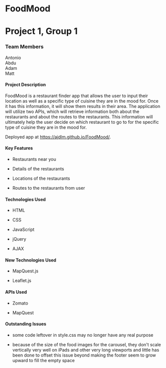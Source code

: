 # FoodMood

# Project 1, Group 1


### Team Members

Antonio\
Abdu\
Adam\
Matt


#### Project Description

FoodMood is a restaurant finder app that allows the user to input their location as well as a specific type of cuisine they are in the mood for. Once it has this information, it will show them results in their area. The application will utilize two APIs, which will retrieve information both about the restaurants and about the routes to the restaurants. This information will ultimately help the user decide on which restaurant to go to for the specific type of cuisine they are in the mood for.

Deployed app at https://ajdlm.github.io/FoodMood/.


#### Key Features

* Restaurants near you

* Details of the restaurants

* Locations of the restaurants

* Routes to the restaurants from user


#### Technologies Used

* HTML

* CSS

* JavaScript

* jQuery

* AJAX


#### New Technologies Used

* MapQuest.js

* Leaflet.js


#### APIs Used

* Zomato

* MapQuest


#### Outstanding Issues

* some code leftover in style.css may no longer have any real purpose

* because of the size of the food images for the carousel, they don't scale vertically very well on iPads and other very long viewports and little has been done to offset this issue beyond making the footer seem to grow upward to fill the empty space